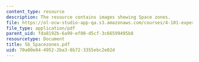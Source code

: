 ```yaml
---
content_type: resource
description: The resource contains images showing Space zones.
file: https://ol-ocw-studio-app-qa.s3.amazonaws.com/courses/4-101-experiencing-architecture-studio-spring-2003/70a00e8449522ba38b723355ebc2e02d_5b_Spacezones.pdf
file_type: application/pdf
parent_uid: fda8192b-6a99-ef00-d5cf-3c66599495b8
resourcetype: Document
title: 5b_Spacezones.pdf
uid: 70a00e84-4952-2ba3-8b72-3355ebc2e02d
---
```

